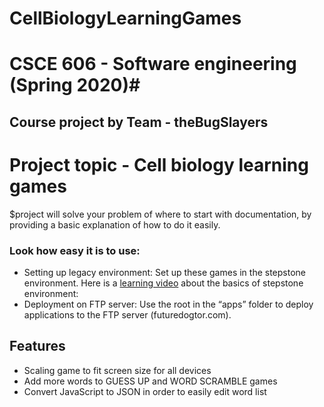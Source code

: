 # CellBiologyLearningGames
# CSCE 606 - Software engineering (Spring 2020)#
## Course project by Team - theBugSlayers ##
Project topic - Cell biology learning games
========
$project will solve your problem of where to start with documentation,
by providing a basic explanation of how to do it easily.

### Look how easy it is to use:

* Setting up legacy environment: Set up these games in the stepstone environment. Here is a [learning video](https://vimeo.com/154596597) about the basics of stepstone environment: 
* Deployment on FTP server: Use the root in the “apps” folder to deploy applications to the FTP server (futuredogtor.com). 

Features
--------

- Scaling game to fit screen size for all devices
- Add more words to GUESS UP and WORD SCRAMBLE games
- Convert JavaScript to JSON in order to easily edit word list 
